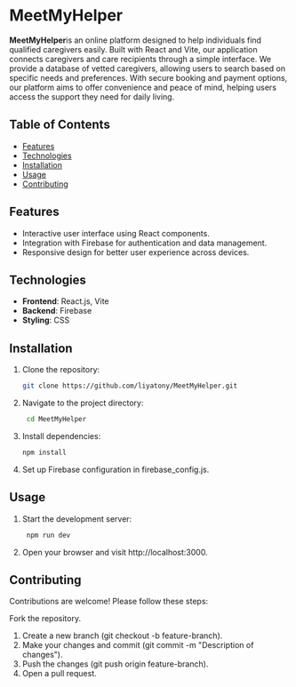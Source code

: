 # MeetMyHelper

**MeetMyHelper**is an online platform designed to help individuals find qualified caregivers easily. Built with React and Vite, our application connects caregivers and care recipients through a simple interface. We provide a database of vetted caregivers, allowing users to search based on specific needs and preferences. With secure booking and payment options, our platform aims to offer convenience and peace of mind, helping users access the support they need for daily living.

## Table of Contents 
- [Features](#features)
- [Technologies](#technologies) 
- [Installation](#installation)
- [Usage](#usage)
- [Contributing](#contributing)


## Features
- Interactive user interface using React components.
- Integration with Firebase for authentication and data management.
- Responsive design for better user experience across devices.

## Technologies
- **Frontend**: React.js, Vite
- **Backend**: Firebase
- **Styling**: CSS

## Installation
1. Clone the repository:
   ```bash
   git clone https://github.com/liyatony/MeetMyHelper.git
2. Navigate to the project directory:
   ```bash
    cd MeetMyHelper
4. Install dependencies:
    ```bash
    npm install
6. Set up Firebase configuration in firebase_config.js.

## Usage
  1. Start the development server:
     ```bash
      npm run dev
  2. Open your browser and visit http://localhost:3000.
## Contributing
  Contributions are welcome! Please follow these steps:

Fork the repository.
1. Create a new branch (git checkout -b feature-branch).
2. Make your changes and commit (git commit -m "Description of changes").
3. Push the changes (git push origin feature-branch).
4. Open a pull request.

   
